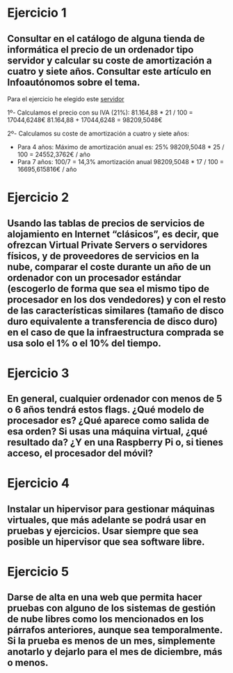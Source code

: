 # Ejercicio 1
## Consultar en el catálogo de alguna tienda de informática el precio de un ordenador tipo servidor y calcular su coste de amortización a cuatro y siete años. Consultar este artículo en Infoautónomos sobre el tema.

Para el ejercicio he elegido este [servidor](https://www.dell.com/es-es/work/shop/cty/pdp/spd/poweredge-r940xa/emea_r940xa_vi_vp)

1º- Calculamos el precio con su IVA (21%):
  81.164,88 * 21 / 100 = 17044,6248€
  81.164,88 + 17044,6248 = 98209,5048€

2º- Calculamos su coste de amortización a cuatro y siete años:
- Para 4 años:
    Máximo de amortización anual es: 25%
    98209,5048 * 25 / 100 = 24552,3762€ / año
- Para 7 años:
    100/7 = 14,3% amortización anual
    98209,5048 * 17 / 100 = 16695,615816€ / año
    
# Ejercicio 2
## Usando las tablas de precios de servicios de alojamiento en Internet “clásicos”, es decir, que ofrezcan Virtual Private Servers o servidores físicos, y de proveedores de servicios en la nube, comparar el coste durante un año de un ordenador con un procesador estándar (escogerlo de forma que sea el mismo tipo de procesador en los dos vendedores) y con el resto de las características similares (tamaño de disco duro equivalente a transferencia de disco duro) en el caso de que la infraestructura comprada se usa solo el 1% o el 10% del tiempo.

# Ejercicio 3
## En general, cualquier ordenador con menos de 5 o 6 años tendrá estos flags. ¿Qué modelo de procesador es? ¿Qué aparece como salida de esa orden? Si usas una máquina virtual, ¿qué resultado da? ¿Y en una Raspberry Pi o, si tienes acceso, el procesador del móvil?

# Ejercicio 4
## Instalar un hipervisor para gestionar máquinas virtuales, que más adelante se podrá usar en pruebas y ejercicios. Usar siempre que sea posible un hipervisor que sea software libre.

# Ejercicio 5
## Darse de alta en una web que permita hacer pruebas con alguno de los sistemas de gestión de nube libres como los mencionados en los párrafos anteriores, aunque sea temporalmente. Si la prueba es menos de un mes, simplemente anotarlo y dejarlo para el mes de diciembre, más o menos.
